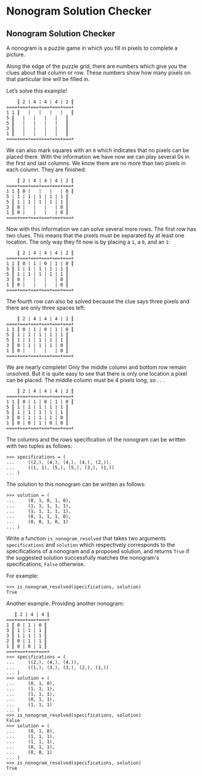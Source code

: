 # Nonogram Solution Checker


## Nonogram Solution Checker

A nonogram is a puzzle game in which you fill in pixels to complete a picture.

Along the edge of the puzzle grid, there are numbers which give you the clues about that column or row. These numbers show how many pixels on that particular line will be filled in.

Let’s solve this example!

```
    ║ 2 | 4 | 4 | 4 | 2 ║
====+===+===+===+===+===+
1 1 ║   |   |   |   |   ║
5 ║   |   |   |   |   ║
5 ║   |   |   |   |   ║
3 ║   |   |   |   |   ║
1 ║   |   |   |   |   ║
====+===+===+===+===+===+
```

We can also mark squares with an `0` which indicates that no pixels can be placed there. With the information we have now we can play several 0s in the first and last columns. We know there are no more than two pixels in each column. They are finished:

```
    ║ 2 | 4 | 4 | 4 | 2 ║
====+===+===+===+===+===+
1 1 ║ 0 |   |   |   | 0 ║
5 | 1 | 1 | 1 | 1 | 1 ║
5 ║ 1 | 1 | 1 | 1 | 1 ║
3 ║ 0 |   |   |   | 0 ║
1 ║ 0 |   |   |   | 0 ║
====+===+===+===+===+===+
```

Now with this information we can solve several more rows. The first row has two clues. This means that the pixels must be separated by at least one location. The only way they fit now is by placing a `1`, a `0`, and an `1`:

```
    ║ 2 | 4 | 4 | 4 | 2 ║
====+===+===+===+===+===+
1 1 ║ 0 | 1 | 0 | 1 | 0 ║
5 ║ 1 | 1 | 1 | 1 | 1 ║
5 ║ 1 | 1 | 1 | 1 | 1 ║
3 ║ 0 |   |   |   | 0 ║
1 ║ 0 |   |   |   | 0 ║
====+===+===+===+===+===+
```

The fourth row can also be solved because the clue says three pixels and there are only three spaces left:

```
    ║ 2 | 4 | 4 | 4 | 2 ║
====+===+===+===+===+===+
1 1 ║ 0 | 1 | 0 | 1 | 0 ║
5 ║ 1 | 1 | 1 | 1 | 1 ║
5 ║ 1 | 1 | 1 | 1 | 1 ║
3 ║ 0 | 1 | 1 | 1 | 0 ║
1 ║ 0 |   |   |   | 0 ║
====+===+===+===+===+===+
```

We are nearly complete! Only the middle column and bottom row remain unsolved. But it is quite easy to see that there is only one location a pixel can be placed. The middle column must be 4 pixels long, so . . . 

```
    ║ 2 | 4 | 4 | 4 | 2 ║
====+===+===+===+===+===+
1 1 ║ 0 | 1 | 0 | 1 | 0 ║
5 ║ 1 | 1 | 1 | 1 | 1 ║
5 ║ 1 | 1 | 1 | 1 | 1 ║
3 ║ 0 | 1 | 1 | 1 | 0 ║
1 ║ 0 | 0 | 1 | 0 | 0 ║
====+===+===+===+===+===+
```

The columns and the rows specification of the nonogram can be written with two tuples as follows:

```
>>> specifications = (
...     ((2,), (4,), (4,), (4,), (2,)),
...     ((1, 1), (5,), (5,), (3,), (1,))
... )
```

The solution to this nonogram can be written as follows:

```
>>> solution = (
...     (0, 1, 0, 1, 0),
...     (1, 1, 1, 1, 1),
...     (1, 1, 1, 1, 1),
...     (0, 1, 1, 1, 0),
...     (0, 0, 1, 0, 1)
... )
```

Write a function `is_nonogram_resolved` that takes two arguments `specifications` and `solution` which respectively corresponds to the specifications of a nonogram and a proposed solution, and returns `True` if the suggested solution successfully matches the nonogram's specifications, `False` otherwise.

For example:

```
>>> is_nonogram_resolved(specifications, solution)
True
```

Another example. Providing another nonogram:

```
   ║ 2 | 4 | 4 ║
===+===+===+===+
1 ║ 0 | 1 | 0 ║
3 ║ 1 | 1 | 1 ║
3 ║ 1 | 1 | 1 ║
2 ║ 0 | 1 | 1 ║
1 ║ 0 | 0 | 1 ║
===+===+===+===+
>>> specifications = (
...     ((2,), (4,), (4,)),
...     ((1,), (3,), (3,), (2,), (1,))
... )
>>> solution = (
...     (0, 1, 0),
...     (1, 1, 1),
...     (1, 1, 1),
...     (0, 1, 1),
...     (1, 1, 1)
... )
>>> is_nonogram_resolved(specifications, solution)
False
>>> solution = (
...     (0, 1, 0),
...     (1, 1, 1),
...     (1, 1, 1),
...     (0, 1, 1),
...     (0, 0, 1)
... )
>>> is_nonogram_resolved(specifications, solution)
True
```
